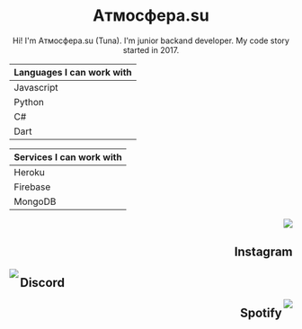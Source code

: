 <h1 align="center">Aтмосфера.su</h1>
<p align="center">Hi! I'm Aтмосфера.su (Tuna). I'm junior backand developer. My code story started in 2017. </p>


|Languages I can work with|
|--------|
|Javascript|
|Python|
|C#|
|Dart|


|Services I can work with|
|-------|
|Heroku|
|Firebase|
|MongoDB|

<a href="https://www.instagram.com/atmosfera_su/" align="right">
<img align="right" src="https://icons.iconarchive.com/icons/designbolts/free-instagram/128/Active-Instagram-3-icon.png">
</a>


<br>
<h2 align="right">Instagram</h2>

<a href="https://discord.com/users/486857204205486091" align=left>
<img src="https://icons.iconarchive.com/icons/papirus-team/papirus-apps/128/discord-icon.png" align="left">
</a>
<h2>Discord</h2>


<a href="https://open.spotify.com/user/bxabsuy5wh19yeube2pdmnprw" align="right">
<img src="https://icons.iconarchive.com/icons/dakirby309/simply-styled/128/Spotify-icon.png" align="right">
</a>
<h2 align="right">Spotify</h2>
